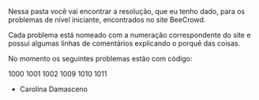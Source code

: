 Nessa pasta você vai encontrar a resolução, que eu tenho dado, para os problemas de nível iniciante, encontrados no site BeeCrowd.

Cada problema está nomeado com a numeração correspondente do site e possui algumas linhas de comentários explicando o porquê das coisas.

No momento os seguintes problemas estão com código: 

1000
1001
1002
1009
1010
1011

- Carolina Damasceno